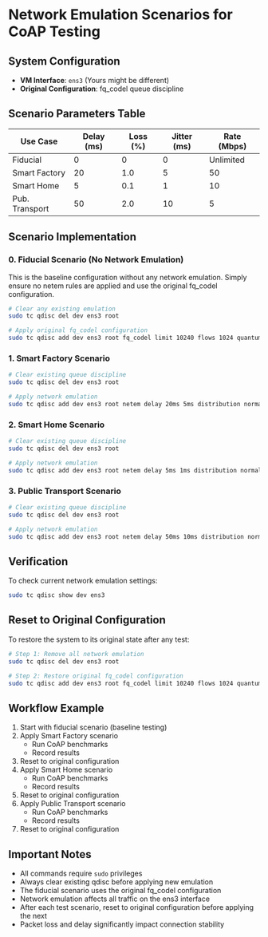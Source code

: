 # Network Emulation Scenarios for CoAP Testing

## System Configuration

- **VM Interface**: `ens3` (Yours might be different)
- **Original Configuration**: fq_codel queue discipline

## Scenario Parameters Table

| Use Case       | Delay (ms) | Loss (%) | Jitter (ms) | Rate (Mbps) |
|----------------|------------|----------|-------------|-------------|
| Fiducial       | 0          | 0        | 0           | Unlimited   |
| Smart Factory  | 20         | 1.0      | 5           | 50          |
| Smart Home     | 5          | 0.1      | 1           | 10          |
| Pub. Transport | 50         | 2.0      | 10          | 5           |

## Scenario Implementation

### 0. Fiducial Scenario (No Network Emulation)

This is the baseline configuration without any network emulation.
Simply ensure no netem rules are applied and use the original fq_codel configuration.

```bash
# Clear any existing emulation
sudo tc qdisc del dev ens3 root

# Apply original fq_codel configuration
sudo tc qdisc add dev ens3 root fq_codel limit 10240 flows 1024 quantum 1514 target 5ms interval 100ms memory_limit 32Mb ecn drop_batch 64
```

### 1. Smart Factory Scenario

```bash
# Clear existing queue discipline
sudo tc qdisc del dev ens3 root

# Apply network emulation
sudo tc qdisc add dev ens3 root netem delay 20ms 5ms distribution normal loss 1% rate 50Mbit
```

### 2. Smart Home Scenario

```bash
# Clear existing queue discipline
sudo tc qdisc del dev ens3 root

# Apply network emulation
sudo tc qdisc add dev ens3 root netem delay 5ms 1ms distribution normal loss 0.1% rate 10Mbit
```

### 3. Public Transport Scenario

```bash
# Clear existing queue discipline
sudo tc qdisc del dev ens3 root

# Apply network emulation
sudo tc qdisc add dev ens3 root netem delay 50ms 10ms distribution normal loss 2.0% rate 5Mbit
```

## Verification

To check current network emulation settings:

```bash
sudo tc qdisc show dev ens3
```

## Reset to Original Configuration

To restore the system to its original state after any test:

```bash
# Step 1: Remove all network emulation
sudo tc qdisc del dev ens3 root

# Step 2: Restore original fq_codel configuration
sudo tc qdisc add dev ens3 root fq_codel limit 10240 flows 1024 quantum 1514 target 5ms interval 100ms memory_limit 32Mb ecn drop_batch 64
```

## Workflow Example

1. Start with fiducial scenario (baseline testing)
2. Apply Smart Factory scenario
   - Run CoAP benchmarks
   - Record results
3. Reset to original configuration
4. Apply Smart Home scenario
   - Run CoAP benchmarks
   - Record results
5. Reset to original configuration
6. Apply Public Transport scenario
   - Run CoAP benchmarks
   - Record results
7. Reset to original configuration

## Important Notes

- All commands require `sudo` privileges
- Always clear existing qdisc before applying new emulation
- The fiducial scenario uses the original fq_codel configuration
- Network emulation affects all traffic on the ens3 interface
- After each test scenario, reset to original configuration before applying the next
- Packet loss and delay significantly impact connection stability